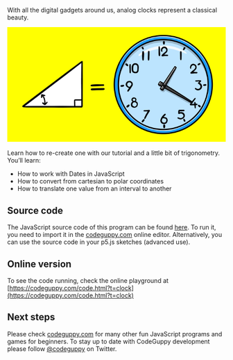With all the digital gadgets around us, analog clocks represent a classical beauty. 

![Image](thumb.png)

Learn how to re-create one with our tutorial and a little bit of trigonometry. You’ll learn:

-	How to work with Dates in JavaScript
-	How to convert from cartesian to polar coordinates
-	How to translate one value from an interval to another
 
## Source code 
The JavaScript source code of this program can be found [here](sketches/program.js). To run it, you need to import it in the [codeguppy.com](https://codeguppy.com) online editor. Alternatively, you can use the source code in your p5.js sketches (advanced use). 
## Online version 
To see the code running, check the online playground at [https://codeguppy.com/code.html?t=clock](https://codeguppy.com/code.html?t=clock) 
## Next steps 
Please check [codeguppy.com](https://codeguppy.com) for many other fun JavaScript programs and games for beginners. To stay up to date with CodeGuppy development please follow [@codeguppy](https://twitter.com/codeguppy) on Twitter.  
